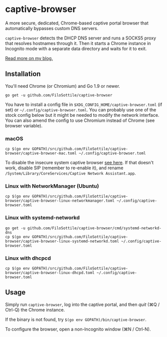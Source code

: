# captive-browser

A more secure, dedicated, Chrome-based captive portal browser that automatically bypasses custom DNS servers.

`captive-browser` detects the DHCP DNS server and runs a SOCKS5 proxy that resolves hostnames through it. Then it starts a Chrome instance in Incognito mode with a separate data directory and waits for it to exit.

[Read more on my blog.](https://blog.filippo.io/captive-browser)

## Installation

You'll need Chrome (or Chromium) and Go 1.9 or newer.

```
go get -u github.com/FiloSottile/captive-browser
```

You have to install a config file in `$XDG_CONFIG_HOME/captive-browser.toml` (if set) or `~/.config/captive-browser.toml`. You can probably use one of the stock config below but it might be needed to modify the network interface.
You can also amend the config to use Chromium instead of Chrome (see browser variable).


### macOS

```
cp $(go env GOPATH)/src/github.com/FiloSottile/captive-browser/captive-browser-mac.toml ~/.config/captive-browser.toml
```

To disable the insecure system captive browser [see here](https://github.com/drduh/macOS-Security-and-Privacy-Guide#captive-portal). If that doesn't work, disable SIP (remember to re-enable it), and rename `/System/Library/CoreServices/Captive Network Assistant.app`.

### Linux with NetworkManager (Ubuntu)

```
cp $(go env GOPATH)/src/github.com/FiloSottile/captive-browser/captive-browser-linux-networkmanager.toml ~/.config/captive-browser.toml
```

### Linux with systemd-networkd

```
go get -u github.com/FiloSottile/captive-browser/cmd/systemd-networkd-dns
cp $(go env GOPATH)/src/github.com/FiloSottile/captive-browser/captive-browser-linux-systemd-networkd.toml ~/.config/captive-browser.toml
```

### Linux with dhcpcd

```
cp $(go env GOPATH)/src/github.com/FiloSottile/captive-browser/captive-browser-linux-dhcpd.toml ~/.config/captive-browser.toml
```

## Usage

Simply run `captive-browser`, log into the captive portal, and then *quit* (⌘Q / Ctrl-Q) the Chrome instance.

If the binary is not found, try `$(go env GOPATH)/bin/captive-browser`.

To configure the browser, open a non-Incognito window (⌘N / Ctrl-N).
